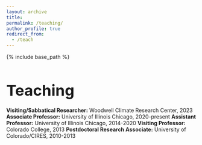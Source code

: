 ```yaml
---
layout: archive
title:
permalink: /teaching/
author_profile: true
redirect_from:
  - /teach
---
```


{% include base_path %}

<h1 style="font-size: 40px; font-weight: bold; margin-bottom: 0.5em;">Teaching</h1>

**Visiting/Sabbatical Researcher:** Woodwell Climate Research Center, 2023
**Associate Professor:** University of Illinois Chicago, 2020-present
**Assistant Professor:** University of Illinois Chicago, 2014-2020
**Visiting Professor:** Colorado College, 2013
**Postdoctoral Research Associate:** University of Colorado/CIRES, 2010-2013
